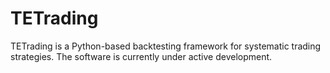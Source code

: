 # TETrading
TETrading is a Python-based backtesting framework for systematic trading strategies.
The software is currently under active development.
